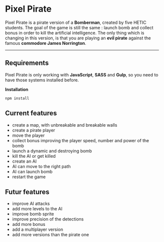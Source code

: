 Pixel Pirate
===================


Pixel Pirate is a pirate version of a **Bomberman**, created by five HETIC students. The goal of the game is still the same : launch bomb and collect bonus in order to kill the artificial intelligence. The only thing which is changing in this version, is that you are playing an **evil pirate** against the famous **commodore James Norrington**.

----------


Requirements
-------------

Pixel Pirate is only working with **JavaScript**, **SASS** and **Gulp**, so you need to have those systems installed before.

**Installation**

```
npm install
```


Current features
-------------
- create a map, with unbreakable and breakable walls
- create a pirate player
- move the player
- collect bonus improving the player speed, number and power of the bomb
- launch a dynamic and destroying bomb
- kill the AI or get killed
- create an AI
- AI can move to the right path
- AI can launch bomb
- restart the game


Futur features
-------------

- improve AI attacks
- add more levels to the AI
- improve bomb sprite
- improve precision of the detections
- add more bonus
- add a multiplayer version
- add more versions  than the pirate one
